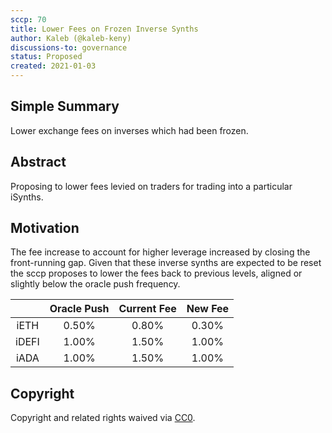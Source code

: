 ```yaml
---
sccp: 70
title: Lower Fees on Frozen Inverse Synths
author: Kaleb (@kaleb-keny)
discussions-to: governance
status: Proposed
created: 2021-01-03
---
```


<!--You can leave these HTML comments in your merged SCCP and delete the visible duplicate text guides, they will not appear and may be helpful to refer to if you edit it again. This is the suggested template for new SCCPs. Note that an SCCP number will be assigned by an editor. When opening a pull request to submit your SCCP, please use an abbreviated title in the filename, `sccp-draft_title_abbrev.md`. The title should be 44 characters or less.-->

## Simple Summary

<!--"If you can't explain it simply, you don't understand it well enough." Provide a simplified and layman-accessible explanation of the SCCP.-->

Lower exchange fees on inverses which had been frozen.

## Abstract

<!--A short (~200 word) description of the variable change proposed.-->

Proposing to lower fees levied on traders for trading into a particular iSynths.

## Motivation

<!--The motivation is critical for SCCPs that want to update variables within Synthetix. It should clearly explain why the existing variable is not incentive aligned. SCCP submissions without sufficient motivation may be rejected outright.-->

The fee increase to account for higher leverage increased by closing the front-running gap. Given that these inverse synths are expected to be reset the sccp proposes to lower the fees back to previous levels, aligned or slightly below the oracle push frequency.


|       | Oracle Push | Current Fee | New Fee |
|:-----:|:-----------:|:-----------:|:-------:|
|  iETH |    0.50%    |    0.80%    |  0.30%  |
| iDEFI |    1.00%    |    1.50%    |  1.00%  |
|  iADA |    1.00%    |    1.50%    |  1.00%  |


## Copyright

Copyright and related rights waived via [CC0](https://creativecommons.org/publicdomain/zero/1.0/).
